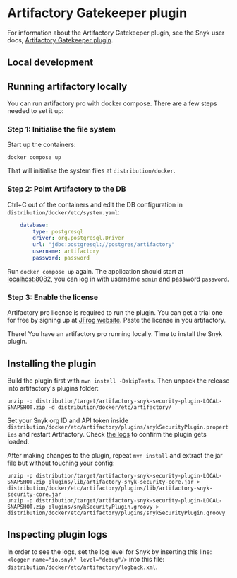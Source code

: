 # Artifactory Gatekeeper plugin

For information about the Artifactory Gatekeeper plugin, see the Snyk user
docs, [Artifactory Gatekeeper plugin](https://docs.snyk.io/integrations/private-registry-gatekeeper-plugins/artifactory-gatekeeper-plugin-overview).

## Local development

## Running artifactory locally
You can run artifactory pro with docker compose. There are a few steps needed to set it up:

### Step 1: Initialise the file system
Start up the containers:

```shell
docker compose up
```

That will initialise the system files at `distribution/docker`.

### Step 2: Point Artifactory to the DB
Ctrl+C out of the containers and edit the DB configuration in
`distribution/docker/etc/system.yaml`:

```yaml
    database:
        type: postgresql
        driver: org.postgresql.Driver
        url: "jdbc:postgresql://postgres/artifactory"
        username: artifactory
        password: password
```

Run `docker compose up` again. The application should start at [localhost:8082](http://localhost:8082),
you can log in with username `admin` and password `password`.

### Step 3: Enable the license
Artifactory pro license is required to run the plugin. You can get a trial one
for free by signing up at [JFrog website](https://jfrog.com/start-free/).
Paste the license in you artifactory.

There! You have an artifactory pro running locally. Time to install the Snyk plugin.

## Installing the plugin
Build the plugin first with `mvn install -DskipTests`.
Then unpack the release into artifactory's plugins folder:

```shell
unzip -o distribution/target/artifactory-snyk-security-plugin-LOCAL-SNAPSHOT.zip -d distribution/docker/etc/artifactory/
```

Set your Snyk org ID and API token inside `distribution/docker/etc/artifactory/plugins/snykSecurityPlugin.properties`
and restart Artifactory. Check [the logs](http://localhost:8082/ui/admin/artifactory/advanced/system_logs)
to confirm the plugin gets loaded.

After making changes to the plugin, repeat `mvn install` and extract the jar file but without touching your config:

```shell
unzip -p distribution/target/artifactory-snyk-security-plugin-LOCAL-SNAPSHOT.zip plugins/lib/artifactory-snyk-security-core.jar > distribution/docker/etc/artifactory/plugins/lib/artifactory-snyk-security-core.jar
unzip -p distribution/target/artifactory-snyk-security-plugin-LOCAL-SNAPSHOT.zip plugins/snykSecurityPlugin.groovy > distribution/docker/etc/artifactory/plugins/snykSecurityPlugin.groovy
```

## Inspecting plugin logs
In order to see the logs, set the log level for Snyk by inserting this line: `<logger name="io.snyk" level="debug"/>`
into this file: `distribution/docker/etc/artifactory/logback.xml`.
